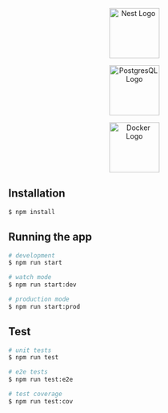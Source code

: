 <p align="center">
  <a href="http://nestjs.com/" target="blank"><img src="https://nestjs.com/img/logo_text.svg" height="100" alt="Nest Logo" /></a>
</p>
<p align="center">
    <a href="https://www.postgresql.org/" target="blank"><img src="https://upload.wikimedia.org/wikipedia/commons/thumb/2/29/Postgresql_elephant.svg/1200px-Postgresql_elephant.svg.png" height="100" alt="PostgresQL Logo" /></a>
</p>
<p align="center">
  <a href="https://hub.docker.com/" target="blank"><img src="https://timeweb.com/ru/community/article/8c/8cff847e5476455166bc8e4fc0778338.png" height="100" alt="Docker Logo" /></a>
</p>

## Installation

```bash
$ npm install
```

## Running the app

```bash
# development
$ npm run start

# watch mode
$ npm run start:dev

# production mode
$ npm run start:prod
```

## Test

```bash
# unit tests
$ npm run test

# e2e tests
$ npm run test:e2e

# test coverage
$ npm run test:cov
```

